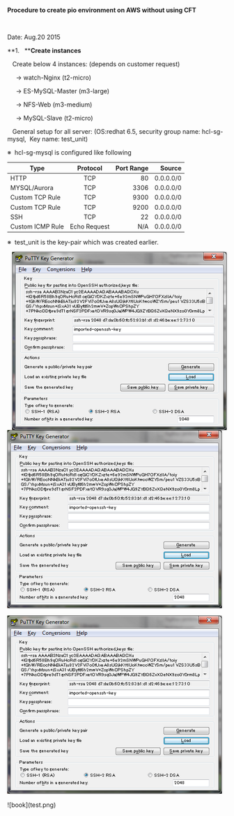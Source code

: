 **Procedure
to create pio environment on AWS without using CFT**

 

Date:
Aug.20 2015

**1.  
****Create instances**

  
Create below 4 instances: (depends on customer request)

     → watch-Nginx
(t2-micro)

     → ES-MySQL-Master
(m3-large)

     → NFS-Web (m3-medium)

     → MySQL-Slave
(t2-micro)

   General
setup for all server: (OS:redhat 6.5, security group name: hcl-sg-mysql,  Key name: test_unit)

※  hcl-sg-mysql is
configured like following

| **Type**        |      **Protocol**      |  **Port Range** |  **Source** |
|-----------------|:----------------------:|----------------:|------------:|
| HTTP            |  TCP                   | 80              | 0.0.0.0/0   |
| MYSQL/Aurora    |  TCP                   | 3306            | 0.0.0.0/0   |
| Custom TCP Rule |  TCP                   | 9300            | 0.0.0.0/0   |
| Custom TCP Rule |  TCP                   | 9200            | 0.0.0.0/0   |
| SSH             |  TCP                   | 22              | 0.0.0.0/0   |
| Custom ICMP Rule|  Echo Request          | N/A             | 0.0.0.0/0   |

※  test_unit is the
key-pair which was created earlier.

<img style="float: right;" src="test.png">

![Flowers](/test.png)

![A picture of a cat](test.png)


<div style="float:left;margin:0 10px 10px 0" markdown="1">
    ![book](test.png)
</div>


